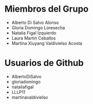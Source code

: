 # Miembros del Grupo
- Alberto Di Salvo Alonso
- Gloria Domingo Loresecha
- Natalia Figal Izquierdo
- Laura Martin Ceballos
- Martina Xiuyang Valdivielso Acosta

# Usuarios de Github
- AlbertoDiSalvo
- gloriadomingo
- nataliafigal
- LLLP11
- martinavaldivielso